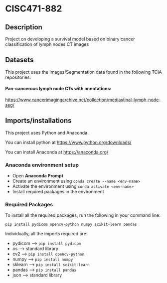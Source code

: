 # CISC471-882
## Description
Project on developing a survival model based on binary cancer classification of lymph nodes CT images

## Datasets 
This project uses the Images/Segmentation data found in the following TCIA repositories:

#### Pan-cancerous lymph node CTs with annotations:
https://www.cancerimagingarchive.net/collection/mediastinal-lymph-node-seg/

## Imports/installations
This project uses Python and Anaconda.

You can install python at https://www.python.org/downloads/

You can install Anaconda at https://anaconda.org/

### Anaconda environment setup
* Open **Anaconda Prompt**
* Create an environment using ```conda create --name <env-name>``` 
* Activate the environment using ```conda activate <env-name>``` 
* Install required packages in the environment

### Required Packages
To install all the required packages, run the following in your command line:

```
pip install pydicom opencv-python numpy scikit-learn pandas
```

Individually, all the imports required are:

* pydicom --> ```pip install pydicom```
* os --> standard library
* cv2 --> ```pip install opencv-python```
* numpy --> ```pip install numpy```
* sklearn --> ```pip install scikit-learn```
* pandas --> ```pip install pandas```
* json --> standard library
